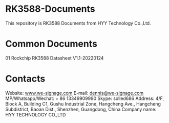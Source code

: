 # RK3588-Documents
This repository is RK3588 Documents from HYY Technology Co.,Ltd.

# Common Documents
01 Rockchip RK3588 Datasheet V1.1-20220124

# Contacts
Website: www.we-signage.com
E-mail: dennis@we-signage.com
MP/Whatsapp/Wechat: + 86 13349909990
Skype: solled686
Address: 4/F, Block A, Building C1, Gushu Industrial Zone, Hangcheng Ave., Hangcheng Subdistrict, Baoan Dist., Shenzhen, Guangdong, China 
Company name: HYY TECHNOLOGY CO.,LTD